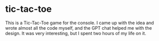 # tic-tac-toe
This is a Tic-Tac-Toe game for the console. I came up with the idea and wrote almost all the code myself, and the GPT chat helped me with the design. It was very interesting, but I spent two hours of my life on it.
